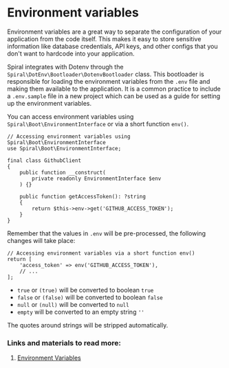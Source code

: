 # Environment variables

Environment variables are a great way to separate the configuration of your application from the code itself. This makes it easy to store sensitive information like database credentials, API keys, and other configs that you don't want to hardcode into your application.

Spiral integrates with Dotenv through the `Spiral\DotEnv\Bootloader\DotenvBootloader` class. This bootloader is responsible for loading the environment variables from the `.env` file and making them available to the application. It is a common practice to include a `.env.sample` file in a new project which can be used as a guide for setting up the environment variables.

You can access environment variables using `Spiral\Boot\EnvironmentInterface` or via a short function `env()`.

```
// Accessing environment variables using Spiral\Boot\EnvironmentInterface
use Spiral\Boot\EnvironmentInterface;

final class GithubClient
{
    public function __construct(
        private readonly EnvironmentInterface $env
    ) {}

    public function getAccessToken(): ?string
    {
        return $this->env->get('GITHUB_ACCESS_TOKEN');
    }
}
```


Remember that the values in `.env` will be pre-processed, the following changes will take place:
```
// Accessing environment variables via a short function env()
return [
    'access_token' => env('GITHUB_ACCESS_TOKEN'),
    // ...
];
```

- `true` or `(true)` will be converted to boolean `true`
- `false` or `(false)` will be converted to boolean `false`
- `null` or `(null)` will be converted to `null`
- `empty` will be converted to an empty string `''`

The quotes around strings will be stripped automatically.

### Links and materials to read more:
1. [Environment Variables](https://spiral.dev/docs/start-configuration/current/en)
